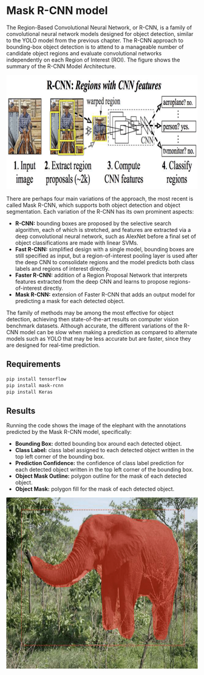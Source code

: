# Mask R-CNN model

The Region-Based Convolutional Neural Network, or R-CNN, is a family of convolutional neural network models designed for object detection, similar to the YOLO model from the previous chapter. The R-CNN approach to bounding-box object detection is to attend to a manageable number of candidate object regions and evaluate convolutional networks independently on each Region of Interest (ROI). The figure shows the summary of the R-CNN Model Architecture.

<p align="center">
  <img src="images\1.png" width="650" height="300">
</p>

There are perhaps four main variations of the approach, the most recent is called Mask R-CNN, which supports both object detection and object segmentation. Each variation of the R-CNN has its own prominent aspects:
* **R-CNN:** bounding boxes are proposed by the selective search algorithm, each of which is stretched, and features are extracted via a deep convolutional neural network, such as AlexNet before a final set of object classifications are made with linear SVMs.
* **Fast R-CNN:** simplified design with a single model, bounding boxes are still specified as input, but a region-of-interest pooling layer is used after the deep CNN to consolidate regions and the model predicts both class labels and regions of interest directly.
* **Faster R-CNN:** addition of a Region Proposal Network that interprets features extracted from the deep CNN and learns to propose regions-of-interest directly.
* **Mask R-CNN:** extension of Faster R-CNN that adds an output model for predicting a mask for each detected object. 

The family of methods may be among the most effective for object detection, achieving then state-of-the-art results on computer vision benchmark datasets. Although accurate, the different variations of the R-CNN model can be slow when making a prediction as compared to alternate models such as YOLO that may be less accurate but are faster, since they are designed for real-time prediction.

## Requirements
~~~bash
pip install tensorflow 
pip install mask-rcnn
pip install Keras 
~~~

## Results

Running the code shows the image of the elephant with the annotations predicted by the Mask R-CNN model, specifically:
* **Bounding Box:** dotted bounding box around each detected object.
* **Class Label:** class label assigned to each detected object written in the top left corner of the bounding box.
* **Prediction Confidence:** the confidence of class label prediction for each detected object written in the top left corner of the bounding box.
* **Object Mask Outline:** polygon outline for the mask of each detected object.
* **Object Mask:** polygon fill for the mask of each detected object.

<p align="center">
  <img src="results/results.png" width="600" height="450">
</p>
